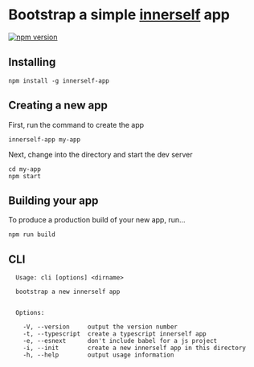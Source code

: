 # Bootstrap a simple [innerself](https://github.com/stasm/innerself) app
[![npm version](https://badge.fury.io/js/innerself-app.svg)](https://badge.fury.io/js/innerself-app)

## Installing

```shell
npm install -g innerself-app
```

## Creating a new app

First, run the command to create the app

```
innerself-app my-app
```

Next, change into the directory and start the dev server

```shell
cd my-app
npm start
```

## Building your app

To produce a production build of your new app, run...

```shell
npm run build
```

## CLI

```
  Usage: cli [options] <dirname>

  bootstrap a new innerself app


  Options:

    -V, --version     output the version number
    -t, --typescript  create a typescript innerself app
    -e, --esnext      don't include babel for a js project
    -i, --init        create a new innerself app in this directory
    -h, --help        output usage information
```